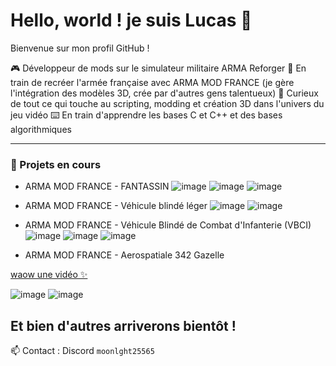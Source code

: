 # Hello, world ! je suis Lucas 👋

Bienvenue sur mon profil GitHub !

🎮 Développeur de mods sur le simulateur militaire ARMA Reforger 
🚀 En train de recréer l'armée française avec ARMA MOD FRANCE (je gère l'intégration des modèles 3D, crée par d'autres gens talentueux)
🧠 Curieux de tout ce qui touche au scripting, modding et création 3D dans l'univers du jeu vidéo
⌨️ En train d'apprendre les bases C et C++ et des bases algorithmiques 

---

### 🚀 Projets en cours
- ARMA MOD FRANCE - FANTASSIN
![image](https://github.com/user-attachments/assets/43a65f73-802a-43e2-bb8f-449ffd797a62)
![image](https://github.com/user-attachments/assets/6ed13d3d-d0bd-43e9-bf03-de3e5a64f1dc)
![image](https://github.com/user-attachments/assets/ddd94586-c0b8-4a8e-9e03-f61c984c850e)

- ARMA MOD FRANCE - Véhicule blindé léger
![image](https://github.com/user-attachments/assets/1d3ca2cb-b3f0-4dd3-90f0-e97f3eb85d03)
![image](https://github.com/user-attachments/assets/d7170570-4499-49bb-821b-1d579df44489)

- ARMA MOD FRANCE - Véhicule Blindé de Combat d'Infanterie (VBCI)
![image](https://github.com/user-attachments/assets/cd8f6a9a-67db-409f-acc5-6842fda38a80)
![image](https://github.com/user-attachments/assets/780583b0-44cf-489d-94fa-6f790a283905)
![image](https://github.com/user-attachments/assets/582496fe-a77d-4033-a1e3-15674f4355a7)


- ARMA MOD FRANCE - Aerospatiale 342 Gazelle

[waow une vidéo ✨](https://youtu.be/tnyF_Go0OEc?t=247)

![image](https://github.com/user-attachments/assets/8c89cc2d-fd04-413d-9b4a-93ed444e899b)
![image](https://github.com/user-attachments/assets/a4c2e531-64c6-4bd5-a995-87590ad48a91)

Et bien d'autres arriverons bientôt !
---

📫 Contact : Discord `moonlght25565`
